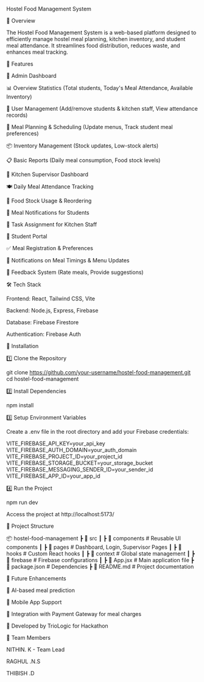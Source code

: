 Hostel Food Management System

📖 Overview

The Hostel Food Management System is a web-based platform designed to efficiently manage hostel meal planning, kitchen inventory, and student meal attendance. It streamlines food distribution, reduces waste, and enhances meal tracking.


🚀 Features


🔹 Admin Dashboard

📊 Overview Statistics (Total students, Today's Meal Attendance, Available Inventory)

👥 User Management (Add/remove students & kitchen staff, View attendance records)

📅 Meal Planning & Scheduling (Update menus, Track student meal preferences)

📦 Inventory Management (Stock updates, Low-stock alerts)

📋 Basic Reports (Daily meal consumption, Food stock levels)



🔹 Kitchen Supervisor Dashboard

🍽 Daily Meal Attendance Tracking

🛒 Food Stock Usage & Reordering

📢 Meal Notifications for Students

🔄 Task Assignment for Kitchen Staff



🔹 Student Portal

✅ Meal Registration & Preferences

📢 Notifications on Meal Timings & Menu Updates

📝 Feedback System (Rate meals, Provide suggestions)



🛠️ Tech Stack

Frontend: React, Tailwind CSS, Vite

Backend: Node.js, Express, Firebase

Database: Firebase Firestore

Authentication: Firebase Auth



🔧 Installation

1️⃣ Clone the Repository

git clone https://github.com/your-username/hostel-food-management.git
cd hostel-food-management

2️⃣ Install Dependencies

npm install

3️⃣ Setup Environment Variables

Create a .env file in the root directory and add your Firebase credentials:

VITE_FIREBASE_API_KEY=your_api_key
VITE_FIREBASE_AUTH_DOMAIN=your_auth_domain
VITE_FIREBASE_PROJECT_ID=your_project_id
VITE_FIREBASE_STORAGE_BUCKET=your_storage_bucket
VITE_FIREBASE_MESSAGING_SENDER_ID=your_sender_id
VITE_FIREBASE_APP_ID=your_app_id

4️⃣ Run the Project

npm run dev

Access the project at http://localhost:5173/



📂 Project Structure

📦 hostel-food-management
 ┣ 📂 src
 ┃ ┣ 📂 components  # Reusable UI components
 ┃ ┣ 📂 pages       # Dashboard, Login, Supervisor Pages
 ┃ ┣ 📂 hooks       # Custom React hooks
 ┃ ┣ 📂 context     # Global state management
 ┃ ┣ 📂 firebase    # Firebase configurations
 ┃ ┣ 📜 App.jsx     # Main application file
 ┣ 📜 package.json  # Dependencies
 ┣ 📜 README.md     # Project documentation

 

📝 Future Enhancements

📌 AI-based meal prediction

📌 Mobile App Support

📌 Integration with Payment Gateway for meal charges



🚀 Developed by TrioLogic for Hackathon

👥 Team Members

NITHIN. K - Team Lead

RAGHUL .N.S

THIBISH .D


